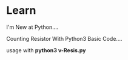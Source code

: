 # Learn
I'm New at Python....

Counting Resistor With Python3 Basic Code....

usage with <b>python3 v-Resis.py</b>

